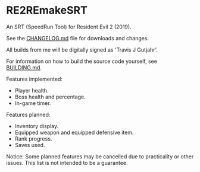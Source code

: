 # RE2REmakeSRT
An SRT (SpeedRun Tool) for Resident Evil 2 (2019).

See the [CHANGELOG.md](CHANGELOG.md) file for downloads and changes.

All builds from me will be digitally signed as 'Travis J Gutjahr'.

For information on how to build the source code yourself, see [BUILDING.md](BUILDING.md).

Features implemented:

* Player health.
* Boss health and percentage.
* In-game timer.

Features planned:

* Inventory display.
* Equipped weapon and equipped defensive item.
* Rank progress.
* Saves used.

Notice: Some planned features may be cancelled due to practicality or other issues. This list is not intended to be a guarantee.
